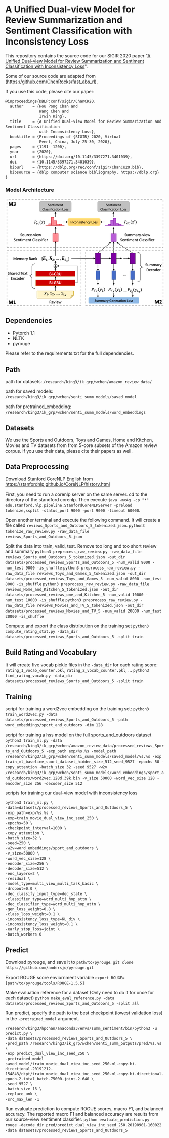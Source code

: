 # A Unified Dual-view Model for Review Summarization and Sentiment Classification with Inconsistency Loss

This repository contains the source code for our SIGIR 2020 paper "[A Unified Dual-view Model for Review Summarization and Sentiment Classification with Inconsistency Loss](https://arxiv.org/abs/2006.01592)". 

Some of our source code are adapted from (https://github.com/ChenRocks/fast_abs_rl). 

If you use this code, please cite our paper:
```
@inproceedings{DBLP:conf/sigir/ChanCK20,
  author    = {Hou Pong Chan and
               Wang Chen and
               Irwin King},
  title     = {A Unified Dual-view Model for Review Summarization and Sentiment Classification
               with Inconsistency Loss},
  booktitle = {Proceedings of {SIGIR} 2020, Virtual
               Event, China, July 25-30, 2020},
  pages     = {1191--1200},
  year      = {2020},
  url       = {https://doi.org/10.1145/3397271.3401039},
  doi       = {10.1145/3397271.3401039},
  biburl    = {https://dblp.org/rec/conf/sigir/ChanCK20.bib},
  bibsource = {dblp computer science bibliography, https://dblp.org}
}
```

### Model Architecture
![](figs/dual_view_model_architecture.png)

## Dependencies
- Pytorch 1.1
- NLTK
- pyrouge

Please refer to the requirements.txt for the full dependencies. 


## Path
path for datasets: `/research/king3/ik_grp/wchen/amazon_review_data/`

path for saved models: `/research/king3/ik_grp/wchen/senti_summ_models/saved_model`

path for pretrained_embedding: `/research/king3/ik_grp/wchen/senti_summ_models/word_embeddings`

## Datasets
We use the Sports and Outdoors, Toys and Games, Home and Kitchen, Movies and TV datasets from from 5-core subsets of the Amazon review corpus. If you use their data, please cite their papers as well. 

## Data Preprocessing

Download Stanford CoreNLP English from https://stanfordnlp.github.io/CoreNLP/history.html

First, you need to run a corenlp server on the same server. cd to the directory of the standford corenlp. Then execute `java -mx4g -cp "*" edu.stanford.nlp.pipeline.StanfordCoreNLPServer -preload tokenize,ssplit -status_port 9000 -port 9000 -timeout 60000`.

Open another terminal and execute the following command. It will create a file called `reviews_Sports_and_Outdoors_5_tokenized.json`. 
`python3 tokenize_raw_review.py -raw_data_file reviews_Sports_and_Outdoors_5.json`


Split the data into train, valid, test. Remove too long and too short review and summary
`python3 preprocess_raw_review.py -raw_data_file reviews_Sports_and_Outdoors_5_tokenized.json -out_dir datasets/processed_reviews_Sports_and_Outdoors_5 -num_valid 9000 -num_test 9000 -is_shuffle`
`python3 preprocess_raw_review.py -raw_data_file reviews_Toys_and_Games_5_tokenized.json -out_dir datasets/processed_reviews_Toys_and_Games_5 -num_valid 8000 -num_test 8000 -is_shuffle`
`python3 preprocess_raw_review.py -raw_data_file reviews_Home_and_Kitchen_5_tokenized.json -out_dir datasets/processed_reviews_ome_and_Kitchen_5 -num_valid 10000 -num_test 10000 -is_shuffle`
`python3 preprocess_raw_review.py -raw_data_file reviews_Movies_and_TV_5_tokenized.json -out_dir datasets/processed_reviews_Movies_and_TV_5 -num_valid 20000 -num_test 20000 -is_shuffle`

Compute and export the class distribution on the training set
`python3 compute_rating_stat.py -data_dir datasets/processed_reviews_Sports_and_Outdoors_5 -split train`

## Build Rating and Vocabulary
It will create five vocab pickle files in the `-data_dir` for each rating score: `rating_1_vocab_counter.pkl`, `rating_2_vocab_counter.pkl`, ...
`python3 find_rating_vocab.py -data_dir datasets/processed_reviews_Sports_and_Outdoors_5 -split train`

## Training

script for training a word2vec embedding on the training set: 
`python3 train_word2vec.py -data datasets/processed_reviews_Sports_and_Outdoors_5 -path word_embeddings/sport_and_outdoors -dim 128`

script for training a hss model on the full sports_and_outdoors dataset
`python3 train_ml.py -data /research/king3/ik_grp/wchen/amazon_review_data/processed_reviews_Sports_and_Outdoors_5 -exp_path exp/%s.%s -model_path /research/king3/ik_grp/wchen/senti_summ_models/saved_model/%s.%s -exp train_ml_baseline_sport_dataset_hidden_size_512_seed_9527 -epochs 50 -copy_attention -batch_size 32 -seed 9527 -w2v /research/king3/ik_grp/wchen/senti_summ_models/word_embeddings/sport_and_outdoors/word2vec.128d.39k.bin -v_size 50000 -word_vec_size 128 -encoder_size 256 -decoder_size 512`

scripts for training our dual-view model with inconsistency loss
```
python3 train_ml.py \
-data=datasets/processed_reviews_Sports_and_Outdoors_5 \
-exp_path=exp/%s.%s \
-exp=train_movie_dual_view_inc_seed_250 \
-epochs=50 \
-checkpoint_interval=1000 \
-copy_attention \
-batch_size=32 \
-seed=250 \
-w2v=word_embeddings/sport_and_outdoors \
-v_size=50000 \
-word_vec_size=128 \
-encoder_size=256 \
-decoder_size=512 \
-enc_layers=2 \
-residual \
-model_type=multi_view_multi_task_basic \
-dropout=0.0 \
-dec_classify_input_type=dec_state \
-classifier_type=word_multi_hop_attn \
-dec_classifier_type=word_multi_hop_attn \
-gen_loss_weight=0.8 \
-class_loss_weight=0.1 \
-inconsistency_loss_type=KL_div \
-inconsistency_loss_weight=0.1 \
-early_stop_loss=joint \
-batch_workers 0
```

## Predict

Download pyrouge, and save it to `path/to/pyrouge`. 
`git clone https://github.com/andersjo/pyrouge.git`

Export ROUGE score enviornment variable
`export ROUGE=[path/to/pyrouge/tools/ROUGE-1.5.5]`

Make evaluation reference for a dataset (Only need to do it for once for each dataset)
`python make_eval_reference.py -data datasets/processed_reviews_Sports_and_Outdoors_5 -split all`

Run predict, specify the path to the best checkpoint (lowest validation loss) in the `-pretrained_model` argument. 
```
/research/king3/hpchan/anaconda3/envs/summ_sentiment/bin/python3 -u predict.py \
-data datasets/processed_reviews_Sports_and_Outdoors_5 \
-pred_path /research/king3/ik_grp/wchen/senti_summ_outputs/pred/%s.%s \
-exp predict_dual_view_inc_seed_250 \
-pretrained_model saved_model/train_movie_dual_view_inc_seed_250.ml.copy.bi-directional.20191212-154843/ckpt/train_movie_dual_view_inc_seed_250.ml.copy.bi-directional-epoch-2-total_batch-75000-joint-2.640 \
-seed 9527 \
-batch_size 16 \
-replace_unk \
-src_max_len -1
```

Run evaluate prediction to compute ROGUE scores, macro F1, and balanced accuracy. The reported macro F1 and balanced accuracy are results from our source-view sentiment classifier. 
`python evaluate_prediction.py -rouge -decode_dir pred/predict_dual_view_inc_seed_250.20190901-160022 -data datasets/processed_reviews_Sports_and_Outdoors_5`
